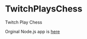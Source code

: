 # TwitchPlaysChess
Twitch Play Chess


Orginal Node.js app is [here](https://github.com/kevinAlbs/Chess)

